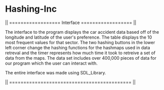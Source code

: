 # Hashing-Inc


|| ================== Interface ================== ||

The interface to the program displays the car accident 
data based off of the longitude and latitude of the 
user's preference. The table displays the 10 most
frequent values for that sector. The two hashing buttons
in the lower left corner change the hashing functions
for the hashmaps used in data retreval and the timer
represents how much time it took to retreive a set
of data from the maps. The data set includes over
400,000 pieces of data for our program which the 
user can interact with.

The entire interface was made using SDL_Library.

|| =========================================== ||

